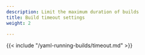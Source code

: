 ```yaml
---
description: Limit the maximum duration of builds
title: Build timeout settings
weight: 2

---
```


{{< include "/yaml-running-builds/timeout.md" >}}


